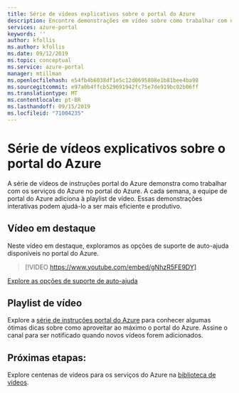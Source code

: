 ```yaml
---
title: Série de vídeos explicativos sobre o portal do Azure
description: Encontre demonstrações em vídeo sobre como trabalhar com os serviços do Azure no portal
services: azure-portal
keywords: ''
author: kfollis
ms.author: kfollis
ms.date: 09/12/2019
ms.topic: conceptual
ms.service: azure-portal
manager: mtillman
ms.openlocfilehash: e54fb4b6038df1e5c12d0695808e1b81bee4ba98
ms.sourcegitcommit: e97a0b4ffcb529691942fc75e7de919bc02b06ff
ms.translationtype: MT
ms.contentlocale: pt-BR
ms.lasthandoff: 09/15/2019
ms.locfileid: "71004235"
---
```

# <a name="azure-portal-how-to-video-series"></a>Série de vídeos explicativos sobre o portal do Azure

A série de vídeos de instruções portal do Azure demonstra como trabalhar com os serviços do Azure no portal do Azure. A cada semana, a equipe de portal do Azure adiciona à playlist de vídeo. Essas demonstrações interativas podem ajudá-lo a ser mais eficiente e produtivo.

## <a name="featured-video"></a>Vídeo em destaque

Neste vídeo em destaque, exploramos as opções de suporte de auto-ajuda disponíveis no portal do Azure.


> [!VIDEO https://www.youtube.com/embed/gNhzR5FE9DY]

[Explore as opções de suporte de auto-ajuda](https://www.youtube.com/watch?v=gNhzR5FE9DY)

## <a name="video-playlist"></a>Playlist de vídeo

Explore a [série de instruções portal do Azure](https://www.youtube.com/playlist?list=PLLasX02E8BPBKgXP4oflOL29TtqTzwhxR) para conhecer algumas ótimas dicas sobre como aproveitar ao máximo o portal do Azure. Assine o canal para ser notificado quando novos vídeos forem adicionados.

## <a name="next-steps"></a>Próximas etapas:

Explore centenas de vídeos para os serviços do Azure na [biblioteca de vídeos](https://azure.microsoft.com/resources/videos/index/?tag=microsoft-azure-portal).


